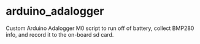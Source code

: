 # arduino_adalogger
Custom Arduino Adalogger M0 script to run off of battery, collect BMP280 info, and record it to the on-board sd card.
